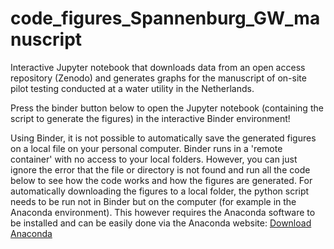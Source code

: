 # code_figures_Spannenburg_GW_manuscript
Interactive Jupyter notebook that downloads data from an open access repository (Zenodo) and generates graphs for the manuscript of on-site pilot testing conducted at a water utility in the Netherlands. 

Press the binder button below to open the Jupyter notebook (containing the script to generate the figures) in the interactive Binder environment!



Using Binder, it is not possible to automatically save the generated figures on a local file on your personal computer. Binder runs in a 'remote container' with no access to your local folders. However, you can just ignore the error that the file or directory is not found and run all the code below to see how the code works and how the figures are generated. For automatically downloading the figures to a local folder, the python script needs to be run not in Binder but on the computer (for example in the Anaconda environment). This however requires the Anaconda software to be installed and can be easily done via the Anaconda website: [Download Anaconda](https://www.anaconda.com/download)
